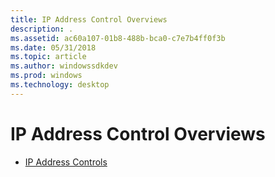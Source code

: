 ```yaml
---
title: IP Address Control Overviews
description: .
ms.assetid: ac60a107-01b8-488b-bca0-c7e7b4ff0f3b
ms.date: 05/31/2018
ms.topic: article
ms.author: windowssdkdev
ms.prod: windows
ms.technology: desktop
---
```


# IP Address Control Overviews

-   [IP Address Controls](ip-address-controls.md)

 

 




